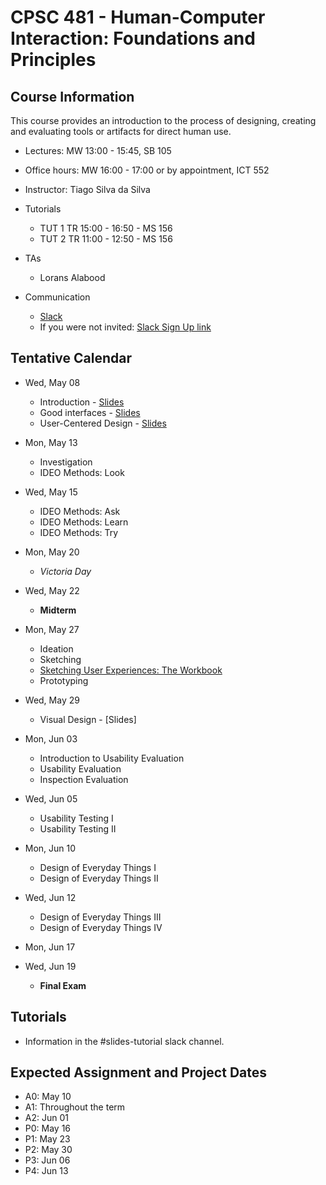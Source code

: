 # CPSC 481 - Human-Computer Interaction: Foundations and Principles

## Course Information

This course provides an introduction to the process of designing, creating and evaluating tools or artifacts for direct human use.

- Lectures: MW 13:00 - 15:45, SB 105
- Office hours: MW 16:00 - 17:00 or by appointment, ICT 552
- Instructor: Tiago Silva da Silva
- Tutorials
	- TUT 1	TR 15:00 - 16:50 - MS 156
	- TUT 2	TR 11:00 - 12:50 - MS 156

- TAs
	- Lorans Alabood

- Communication
	- [Slack](http://cpsc481-2019s.slack.com/)
	- If you were not invited: [Slack Sign Up link](https://join.slack.com/t/cpsc481-2019s/signup)


## Tentative Calendar

- Wed, May 08
	- Introduction - [Slides](../en/files/CPSC481-01-01-Introduction.pdf)
	- Good interfaces - [Slides](../en/files/CPSC481-01-02-GoodInterfaces_UCD.pdf)
	- User-Centered Design - [Slides](../en/files/CPSC481-01-03-UserCenteredDesign.pdf)
- Mon, May 13
	- Investigation
	- IDEO Methods: Look
- Wed, May 15
	- IDEO Methods: Ask
	- IDEO Methods: Learn
	- IDEO Methods: Try
- Mon, May 20
	- *Victoria Day*
- Wed, May 22
	- **Midterm**
- Mon, May 27
	- Ideation
	- Sketching
	- [Sketching User Experiences: The Workbook](https://sketchbook.cpsc.ucalgary.ca/)
	- Prototyping
- Wed, May 29
	- Visual Design - [Slides]
- Mon, Jun 03
	- Introduction to Usability Evaluation
	- Usability Evaluation
	- Inspection Evaluation
- Wed, Jun 05
	- Usability Testing I
	- Usability Testing II
- Mon, Jun 10
	- Design of Everyday Things I
	- Design of Everyday Things II
- Wed, Jun 12
	- Design of Everyday Things III
	- Design of Everyday Things IV
- Mon, Jun 17
	
	
- Wed, Jun 19
	- **Final Exam**



## Tutorials
- Information in the #slides-tutorial slack channel.

## Expected Assignment and Project Dates
- A0: May 10
- A1: Throughout the term
- A2: Jun 01
- P0: May 16
- P1: May 23
- P2: May 30
- P3: Jun 06
- P4: Jun 13